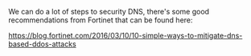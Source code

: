 We can do a lot of steps to security DNS, there's some good recommendations from Fortinet that can be found here:

https://blog.fortinet.com/2016/03/10/10-simple-ways-to-mitigate-dns-based-ddos-attacks